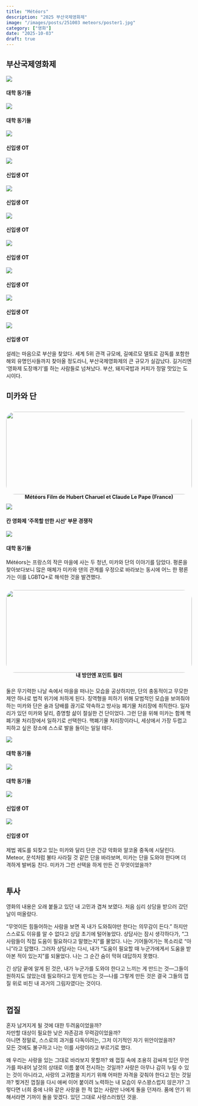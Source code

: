 ```yaml
---
title: "Météors"
description: "2025 부산국제영화제"
image: "/images/posts/251003 meteors/poster1.jpg"
category: ["영화"]
date: "2025-10-03"
draft: true
---
```



## 부산국제영화제
<div class="my-carousel">
  <div
    class="my-carousel-scroll"
    onwheel="
      if (this.matches(':hover')) {
        event.preventDefault();
        this.scrollBy({left: event.deltaY, behavior: 'auto'});
      }
    "
  ><div class="my-carousel-item">
      <img src="/images/posts/251003 meteors/busan1.webp" class="my-carousel-img" />
      <h4 class="my-carousel-title">대학 동기들</h4>
    </div>
    <div class="my-carousel-item">
      <img src="/images/posts/251003 meteors/busan2.webp" class="my-carousel-img" />
      <h4 class="my-carousel-title">대학 동기들</h4>
    </div>
   <div class="my-carousel-item">
      <img src="/images/posts/251003 meteors/busan3.webp" class="my-carousel-img" />
      <h4 class="my-carousel-title">신입생 OT</h4>
    </div>
      <div class="my-carousel-item">
      <img src="/images/posts/251003 meteors/busan4.webp" class="my-carousel-img" />
      <h4 class="my-carousel-title">신입생 OT</h4>
    </div>
    <div class="my-carousel-item">
      <img src="/images/posts/251003 meteors/busan10.webp" class="my-carousel-img" />
      <h4 class="my-carousel-title">신입생 OT</h4>
    </div>
    <div class="my-carousel-item">
      <img src="/images/posts/251003 meteors/busan9.webp" class="my-carousel-img" />
      <h4 class="my-carousel-title">신입생 OT</h4>
    </div>
        <div class="my-carousel-item">
      <img src="/images/posts/251003 meteors/busan6.webp" class="my-carousel-img" />
      <h4 class="my-carousel-title">신입생 OT</h4>
    </div>
        <div class="my-carousel-item">
      <img src="/images/posts/251003 meteors/busan5.webp" class="my-carousel-img" />
      <h4 class="my-carousel-title">신입생 OT</h4>
    </div>
        <div class="my-carousel-item">
      <img src="/images/posts/251003 meteors/busan7.webp" class="my-carousel-img" />
      <h4 class="my-carousel-title">신입생 OT</h4>
    </div>
        <div class="my-carousel-item">
      <img src="/images/posts/251003 meteors/busan8.webp" class="my-carousel-img" />
      <h4 class="my-carousel-title">신입생 OT</h4>
    </div>
  </div>
</div>
설레는 마음으로 부산을 찾았다. 세계 5위 관객 규모에, 길예르모 델토로 감독를 포함한 해외 유명인사들까지 찾아올 정도라니, 부산국제영화제의 큰 규모가 실감났다. 길거리엔 ‘영화제 도장깨기’를 하는 사람들로 넘쳐났다. 부산, 돼지국밥과 커피가 정말 맛있는 도시이다.


## 미카와 단
<div style="display: flex; gap: 8px; padding: 0.8em 0;">
  <div style="flex:1; display: flex; flex-direction: column; align-items: center;">
    <img src="/images/posts/251003 meteors/title.webp"
         style="width: 100%; aspect-ratio: 9/4; object-fit: cover; border-radius: 24px; display: block;">
    <h4 style="margin: 0; line-height: 1;">Météors Film de Hubert Charuel et Claude Le Pape (France)</h4>
  </div>
</div>

<div class="my-carousel">
  <div
    class="my-carousel-scroll"
    onwheel="
      if (this.matches(':hover')) {
        event.preventDefault();
        this.scrollBy({left: event.deltaY, behavior: 'auto'});
      }
    "
  ><div class="my-carousel-item">
      <img src="/images/posts/251003 meteors/poster1.jpg" class="my-carousel-img" />
      <h4 class="my-carousel-title">칸 영화제 ‘주목할 만한 시선’ 부문 경쟁작</h4>
    </div>
    <div class="my-carousel-item">
      <img src="/images/posts/251003 meteors/poster2.webp" class="my-carousel-img" />
      <h4 class="my-carousel-title">대학 동기들</h4>
    </div>
  </div>
</div>

Météors는 프랑스의 작은 마을에 사는 두 청년, 미카와 단의 이야기를 담았다. 평론을 찾아보다보니 많은 매체가 미카와 댄의 관계를 우정으로 바라보는 동시에 어느 한 평론가는 이를 LGBTQ+로 해석한 것을 발견했다.

<div style="display: flex; gap: 8px; padding: 0.8em 0;">
  <div style="flex:1; display: flex; flex-direction: column; align-items: center;">
    <img src="/images/posts/251003 meteors/nuclear1.webp"
         style="width: 100%; aspect-ratio: 9/4; object-fit: cover; border-radius: 24px; display: block;">
    <h4 style="margin: 0; line-height: 1;">내 방안엔 포인트 컬러</h4>
  </div>
</div>

둘은 무기력한 나날 속에서 마을을 떠나는 모습을 공상하지만, 단의 충동적이고 무모한 제안 하나로 법적 위기에 처하게 된다. 징역형을 피하기 위해 모범적인 모습을 보여줘야 하는 미카와 단은 술과 담배를 끊기로 약속하고 방사능 폐기물 처리장에 취직한다. 일자리가 있던 미카와 달리, 증명할 삶이 절실한 건 단이었다. 그런 단을 위해 미카는 함께 핵폐기물 처리장에서 일하기로 선택한다. 핵폐기물 처리장이라니, 세상에서 가장 두렵고 피하고 싶은 장소에 스스로 발을 들이는 일일 테다. 


<div class="my-carousel">
  <div
    class="my-carousel-scroll"
    onwheel="
      if (this.matches(':hover')) {
        event.preventDefault();
        this.scrollBy({left: event.deltaY, behavior: 'auto'});
      }
    "
  ><div class="my-carousel-item">
      <img src="/images/posts/251003 meteors/mikaanddan1.webp" class="my-carousel-img" />
      <h4 class="my-carousel-title">대학 동기들</h4>
    </div>
    <div class="my-carousel-item">
      <img src="/images/posts/251003 meteors/mikaanddan2.webp" class="my-carousel-img" />
      <h4 class="my-carousel-title">대학 동기들</h4>
    </div>
   <div class="my-carousel-item">
      <img src="/images/posts/251003 meteors/mikaanddan3.jpg" class="my-carousel-img" />
      <h4 class="my-carousel-title">신입생 OT</h4>
    </div>
      <div class="my-carousel-item">
      <img src="/images/posts/251003 meteors/court.webp" class="my-carousel-img" />
      <h4 class="my-carousel-title">신입생 OT</h4>
    </div>
  </div>
</div>

제법 궤도를 되찾고 있는 미카와 달리 단은 건강 악화와 알코올 중독에 시달린다. Meteor, 운석처럼 불타 사라질 것 같은 단을 바라보며, 미카는 단을 도와야 한다며 더 격하게 발버둥 친다. 미카가 그런 선택을 하게 만든 건 무엇이었을까?<br><br>

## 투사
영화의 내용은 오래 붙들고 있던 내 고민과 겹쳐 보였다. 처음 심리 상담을 받으러 갔던 날이 떠올랐다.<br>

 “무엇이든 힘들어하는 사람을 보면 꼭 내가 도와줘야만 한다는 의무감이 든다.”
 하지만 스스로도 이유를 알 수 없다고 상담 초기에 털어놓았다. 상담사는 잠시 생각하다가, “그 사람들이 직접 도움이 필요하다고 말했는지”를 물었다. 나는 기어들어가는 목소리로 “아니”라고 답했다. 그러자 상담사는 다시, 내가 “도움이 필요할 때 누군가에게서 도움을 받아본 적이 있는지”를 되물었다. 나는 그 순간 숨이 막혀 대답하지 못했다.
 
 긴 상담 끝에 알게 된 것은, 내가 누군가를 도와야 한다고 느끼는 게 만드는 것—그들이 원하지도 않았는데 필요하다고 믿게 만드는 것—나를 그렇게 만든 것은 결국 그들의 껍질 위로 비친 내 과거의 그림자였다는 것이다.<br><br>

## 껍질
혼자 남겨지게 될 것에 대한 두려움이었을까?<br>
자만할 대상이 필요한 낮은 자존감과 무력감이었을까?<br>
아니면 정말로, 스스로의 과거를 다독이려는, 그저 이기적인 자기 위안이었을까?<br>
모든 것에도 불구하고 나는 이를 사랑이라고 부르기로 했다.<br>

왜 우리는 사랑을 있는 그대로 바라보지 못할까? 왜 껍질 속에 조용히 감싸져 있던 무언가를 파내어 날것의 상태로 이름 붙여 전시하는 것일까? 사랑은 아무나 감히 누릴 수 있는 것이 아니라고, 사랑의 고귀함을 지키기 위해 어떠한 자격을 갖춰야 한다고 믿는 것일까? 찢겨진 껍질을 다시 애써 이어 붙이려 노력하는 내 모습이 우스꽝스럽지 않은가? 그렇다면 너희 중에 나와 같은 사랑을 한 적 없는 사람만 나에게 돌을 던져라. 품에 안기 위해서라면 기꺼이 돌을 맞겠다. 있던 그대로 사랑스러웠던 것을.